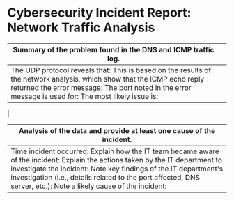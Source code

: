 
# Cybersecurity Incident Report: Network Traffic Analysis

| Summary of the problem found in the DNS and ICMP traffic log. | |
| --- | --- |
| The UDP protocol reveals that:  This is based on the results of the network analysis, which show that the ICMP echo reply returned the error message:  The port noted in the error message is used for:  The most likely issue is: | |
|

| Analysis of the data and provide at least one cause of the incident. |
| --- |
| Time incident occurred:  Explain how the IT team became aware of the incident:  Explain the actions taken by the IT department to investigate the incident:  Note key findings of the IT department's investigation (i.e., details related to the port affected, DNS server, etc.):  Note a likely cause of the incident: |

